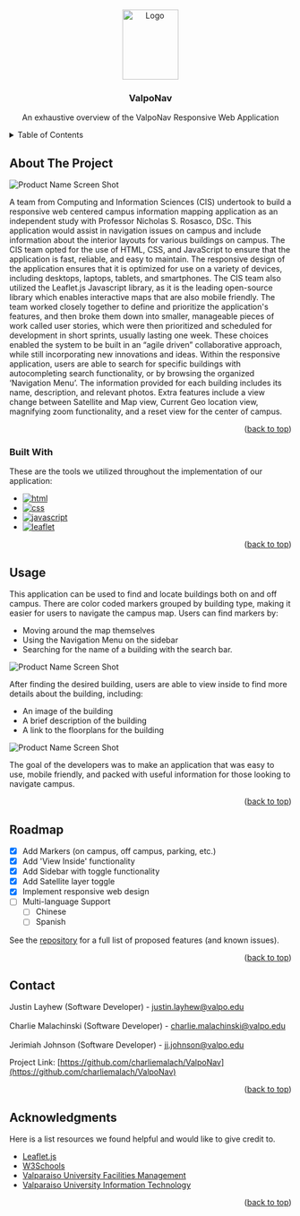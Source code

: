 <a name="readme-top"></a>

<!-- PROJECT LOGO -->
<br />
<div align="center">
  <a href="https://github.com/charliemalach/ValpoNav">
    <img src="./image/logo.png" alt="Logo" width="100" height="125">
  </a>

  <h3 align="center">ValpoNav</h3>

  <p align="center">
    An exhaustive overview of the ValpoNav Responsive Web Application
    <br />
  </p>
</div>

<!-- TABLE OF CONTENTS -->
<details>
  <summary>Table of Contents</summary>
  <ol>
    <li>
      <a href="#about-the-project">About The Project</a>
      <ul>
        <li><a href="#built-with">Built With</a></li>
      </ul>
    </li>
    <li><a href="#usage">Usage</a></li>
    <li><a href="#roadmap">Roadmap</a></li>
    <li><a href="#contact">Contact</a></li>
    <li><a href="#acknowledgments">Acknowledgments</a></li>
  </ol>
</details>

<!-- ABOUT THE PROJECT -->

## About The Project

![Product Name Screen Shot][product-screenshot]

A team from Computing and Information Sciences (CIS) undertook to build a responsive web centered campus information mapping application as an independent study with Professor Nicholas S. Rosasco, DSc. This application would assist in navigation issues on campus and include information about the interior layouts for various buildings on campus. The CIS team opted for the use of HTML, CSS, and JavaScript to ensure that the application is fast, reliable, and easy to maintain. The responsive design of the application ensures that it is optimized for use on a variety of devices, including desktops, laptops, tablets, and smartphones. The CIS team also utilized the Leaflet.js Javascript library, as it is the leading open-source library which enables interactive maps that are also mobile friendly. The team worked closely together to define and prioritize the application's features, and then broke them down into smaller, manageable pieces of work called user stories, which were then prioritized and scheduled for development in short sprints, usually lasting one week. These choices enabled the system to be built in an “agile driven” collaborative approach, while still incorporating new innovations and ideas. Within the responsive application, users are able to search for specific buildings with autocompleting search functionality, or by browsing the organized ‘Navigation Menu’. The information provided for each building includes its name, description, and relevant photos. Extra features include a view change between Satellite and Map view, Current Geo location view, magnifying zoom functionality, and a reset view for the center of campus.

<p align="right">(<a href="#readme-top">back to top</a>)</p>

### Built With

These are the tools we utilized throughout the implementation of our application:

- [![html][html-img]][html-url]
- [![css][css-img]][css-url]
- [![javascript][javascript-img]][javascript-url]
- [![leaflet][leaflet-img]][leaflet-url]

<p align="right">(<a href="#readme-top">back to top</a>)</p>

<!-- GETTING STARTED -->

## Usage

This application can be used to find and locate buildings both on and off campus. There are color coded markers grouped by building type, making it easier for users to navigate the campus map. Users can find markers by:

- Moving around the map themselves
- Using the Navigation Menu on the sidebar
- Searching for the name of a building with the search bar.

![Product Name Screen Shot][marker-screenshot]

After finding the desired building, users are able to view inside to find more details about the building, including:

- An image of the building
- A brief description of the building
- A link to the floorplans for the building

![Product Name Screen Shot][inside-screenshot]

The goal of the developers was to make an application that was easy to use, mobile friendly, and packed with useful information for those looking to navigate campus.

<p align="right">(<a href="#readme-top">back to top</a>)</p>

<!-- ROADMAP -->

## Roadmap

- [x] Add Markers (on campus, off campus, parking, etc.)
- [x] Add 'View Inside' functionality
- [x] Add Sidebar with toggle functionality
- [x] Add Satellite layer toggle
- [x] Implement responsive web design
- [ ] Multi-language Support
  - [ ] Chinese
  - [ ] Spanish

See the [repository](https://github.com/charliemalach/ValpoNav) for a full list of proposed features (and known issues).

<p align="right">(<a href="#readme-top">back to top</a>)</p>

<!-- CONTACT -->

## Contact

Justin Layhew (Software Developer) - justin.layhew@valpo.edu
<br><br>
Charlie Malachinski (Software Developer) - charlie.malachinski@valpo.edu
<br><br>
Jerimiah Johnson (Software Developer) - jj.johnson@valpo.edu

Project Link: [https://github.com/charliemalach/ValpoNav](https://github.com/charliemalach/ValpoNav)

<p align="right">(<a href="#readme-top">back to top</a>)</p>

<!-- ACKNOWLEDGMENTS -->

## Acknowledgments

Here is a list resources we found helpful and would like to give credit to.

- [Leaflet.js](https://leafletjs.com/)
- [W3Schools](https://www.w3schools.com/)
- [Valparaiso University Facilities Management](https://www.valpo.edu/facilities-management/)
- [Valparaiso University Information Technology](https://www.valpo.edu/it)

<p align="right">(<a href="#readme-top">back to top</a>)</p>

<!-- MARKDOWN LINKS & IMAGES -->
<!-- https://www.markdownguide.org/basic-syntax/#reference-style-links -->

[product-screenshot]: ./image/main.jpg
[marker-screenshot]: ./image/marker.jpg
[inside-screenshot]: ./image/inside.jpg
[javascript-img]: https://img.shields.io/badge/javascript-%23323330.svg?style=for-the-badge&logo=javascript&logoColor=%23F7DF1E
[javascript-url]: https://www.javascript.com/
[css-url]: https://www.w3schools.com/css/
[css-img]: https://img.shields.io/badge/tailwindcss-%2338B2AC.svg?style=for-the-badge&logo=tailwind-css&logoColor=white
[html-url]: https://www.w3schools.com/html/
[html-img]: https://img.shields.io/badge/html5-%23E34F26.svg?style=for-the-badge&logo=html5&logoColor=white
[leaflet-url]: https://www.leaflet.js
[leaflet-img]: https://camo.githubusercontent.com/89388243b66ad4764aa92f48c090cfd57a8f79d0f906ccdda21e7277d928cf4c/68747470733a2f2f696d672e736869656c64732e696f2f7374617469632f76313f7374796c653d666f722d7468652d6261646765266d6573736167653d4c6561666c657426636f6c6f723d313939393030266c6f676f3d4c6561666c6574266c6f676f436f6c6f723d464646464646266c6162656c3d
